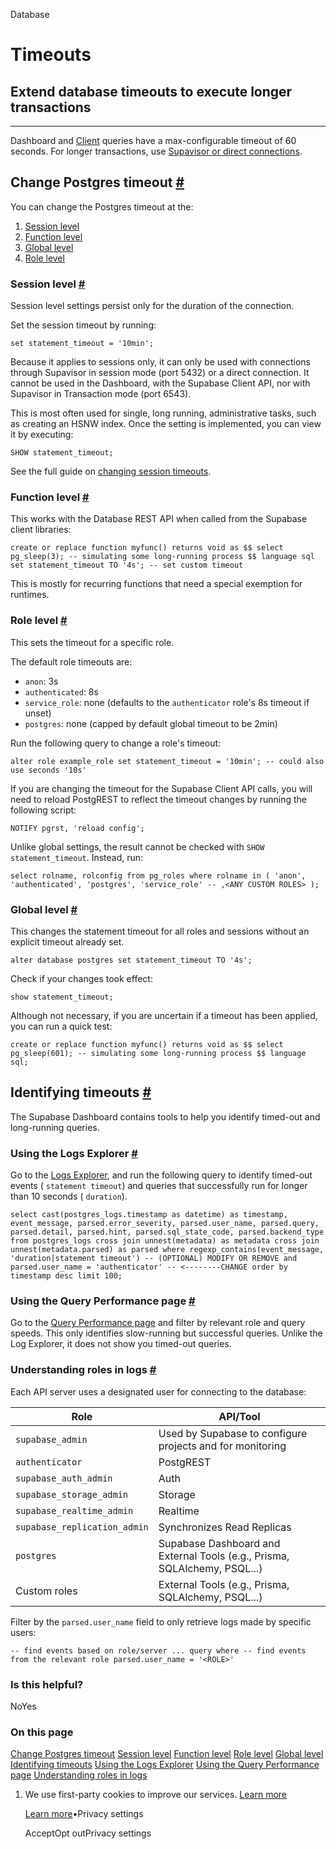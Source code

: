 Database

# Timeouts

## Extend database timeouts to execute longer transactions

* * *

Dashboard and [Client](https://supabase.com/docs/guides/api/rest/client-libs) queries have a max-configurable timeout of 60 seconds. For longer transactions, use [Supavisor or direct connections](https://supabase.com/docs/guides/database/connecting-to-postgres#quick-summary).

## Change Postgres timeout [\#](https://supabase.com/docs/guides/database/postgres/timeouts\#change-postgres-timeout)

You can change the Postgres timeout at the:

1. [Session level](https://supabase.com/docs/guides/database/postgres/timeouts#session-level)
2. [Function level](https://supabase.com/docs/guides/database/postgres/timeouts#function-level)
3. [Global level](https://supabase.com/docs/guides/database/postgres/timeouts#global-level)
4. [Role level](https://supabase.com/docs/guides/database/postgres/timeouts#role-level)

### Session level [\#](https://supabase.com/docs/guides/database/postgres/timeouts\#session-level)

Session level settings persist only for the duration of the connection.

Set the session timeout by running:

`
set statement_timeout = '10min';
`

Because it applies to sessions only, it can only be used with connections through Supavisor in session mode (port 5432) or a direct connection. It cannot be used in the Dashboard, with the Supabase Client API, nor with Supavisor in Transaction mode (port 6543).

This is most often used for single, long running, administrative tasks, such as creating an HSNW index. Once the setting is implemented, you can view it by executing:

`
SHOW statement_timeout;
`

See the full guide on [changing session timeouts](https://github.com/orgs/supabase/discussions/21133).

### Function level [\#](https://supabase.com/docs/guides/database/postgres/timeouts\#function-level)

This works with the Database REST API when called from the Supabase client libraries:

`
create or replace function myfunc()
returns void as $$
select pg_sleep(3); -- simulating some long-running process
$$
language sql
set statement_timeout TO '4s'; -- set custom timeout
`

This is mostly for recurring functions that need a special exemption for runtimes.

### Role level [\#](https://supabase.com/docs/guides/database/postgres/timeouts\#role-level)

This sets the timeout for a specific role.

The default role timeouts are:

- `anon`: 3s
- `authenticated`: 8s
- `service_role`: none (defaults to the `authenticator` role's 8s timeout if unset)
- `postgres`: none (capped by default global timeout to be 2min)

Run the following query to change a role's timeout:

`
alter role example_role set statement_timeout = '10min'; -- could also use seconds '10s'
`

If you are changing the timeout for the Supabase Client API calls, you will need to reload PostgREST to reflect the timeout changes by running the following script:

`
NOTIFY pgrst, 'reload config';
`

Unlike global settings, the result cannot be checked with `SHOW statement_timeout`. Instead, run:

`
select
rolname,
rolconfig
from pg_roles
where
rolname in (
    'anon',
    'authenticated',
    'postgres',
    'service_role'
    -- ,<ANY CUSTOM ROLES>
);
`

### Global level [\#](https://supabase.com/docs/guides/database/postgres/timeouts\#global-level)

This changes the statement timeout for all roles and sessions without an explicit timeout already set.

`
alter database postgres set statement_timeout TO '4s';
`

Check if your changes took effect:

`
show statement_timeout;
`

Although not necessary, if you are uncertain if a timeout has been applied, you can run a quick test:

`
create or replace function myfunc()
returns void as $$
select pg_sleep(601); -- simulating some long-running process
$$
language sql;
`

## Identifying timeouts [\#](https://supabase.com/docs/guides/database/postgres/timeouts\#identifying-timeouts)

The Supabase Dashboard contains tools to help you identify timed-out and long-running queries.

### Using the Logs Explorer [\#](https://supabase.com/docs/guides/database/postgres/timeouts\#using-the-logs-explorer)

Go to the [Logs Explorer](https://supabase.com/dashboard/project/_/logs/explorer), and run the following query to identify timed-out events ( `statement timeout`) and queries that successfully run for longer than 10 seconds ( `duration`).

`
select
cast(postgres_logs.timestamp as datetime) as timestamp,
event_message,
parsed.error_severity,
parsed.user_name,
parsed.query,
parsed.detail,
parsed.hint,
parsed.sql_state_code,
parsed.backend_type
from
postgres_logs
cross join unnest(metadata) as metadata
cross join unnest(metadata.parsed) as parsed
where
regexp_contains(event_message, 'duration|statement timeout')
  -- (OPTIONAL) MODIFY OR REMOVE
and parsed.user_name = 'authenticator' -- <--------CHANGE
order by timestamp desc
limit 100;
`

### Using the Query Performance page [\#](https://supabase.com/docs/guides/database/postgres/timeouts\#using-the-query-performance-page)

Go to the [Query Performance page](https://supabase.com/dashboard/project/_/advisors/query-performance?preset=slowest_execution) and filter by relevant role and query speeds. This only identifies slow-running but successful queries. Unlike the Log Explorer, it does not show you timed-out queries.

### Understanding roles in logs [\#](https://supabase.com/docs/guides/database/postgres/timeouts\#understanding-roles-in-logs)

Each API server uses a designated user for connecting to the database:

| Role | API/Tool |
| --- | --- |
| `supabase_admin` | Used by Supabase to configure projects and for monitoring |
| `authenticator` | PostgREST |
| `supabase_auth_admin` | Auth |
| `supabase_storage_admin` | Storage |
| `supabase_realtime_admin` | Realtime |
| `supabase_replication_admin` | Synchronizes Read Replicas |
| `postgres` | Supabase Dashboard and External Tools (e.g., Prisma, SQLAlchemy, PSQL...) |
| Custom roles | External Tools (e.g., Prisma, SQLAlchemy, PSQL...) |

Filter by the `parsed.user_name` field to only retrieve logs made by specific users:

`
-- find events based on role/server
... query
where
  -- find events from the relevant role
parsed.user_name = '<ROLE>'
`

### Is this helpful?

NoYes

### On this page

[Change Postgres timeout](https://supabase.com/docs/guides/database/postgres/timeouts#change-postgres-timeout) [Session level](https://supabase.com/docs/guides/database/postgres/timeouts#session-level) [Function level](https://supabase.com/docs/guides/database/postgres/timeouts#function-level) [Role level](https://supabase.com/docs/guides/database/postgres/timeouts#role-level) [Global level](https://supabase.com/docs/guides/database/postgres/timeouts#global-level) [Identifying timeouts](https://supabase.com/docs/guides/database/postgres/timeouts#identifying-timeouts) [Using the Logs Explorer](https://supabase.com/docs/guides/database/postgres/timeouts#using-the-logs-explorer) [Using the Query Performance page](https://supabase.com/docs/guides/database/postgres/timeouts#using-the-query-performance-page) [Understanding roles in logs](https://supabase.com/docs/guides/database/postgres/timeouts#understanding-roles-in-logs)

1. We use first-party cookies to improve our services. [Learn more](https://supabase.com/privacy#8-cookies-and-similar-technologies-used-on-our-european-services)



   [Learn more](https://supabase.com/privacy#8-cookies-and-similar-technologies-used-on-our-european-services)•Privacy settings





   AcceptOpt outPrivacy settings